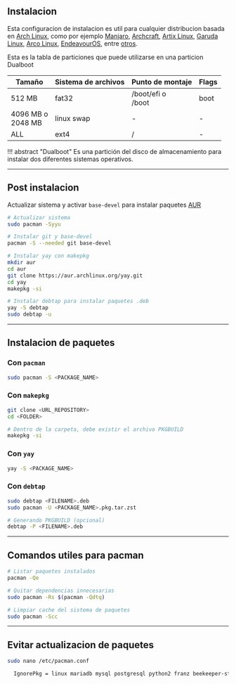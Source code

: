 ## Instalacion

Esta configuracion de instalacion es util para cualquier distribucion basada en [Arch Linux](https://archlinux.org/), como por ejemplo [Manjaro](https://manjaro.org/), [Archcraft](https://archcraft.io/), [Artix Linux](https://artixlinux.org/), [Garuda Linux](https://garudalinux.org/), [Arco Linux](https://arcolinux.com/), [EndeavourOS](https://endeavouros.com/), entre [otros](https://wiki.archlinux.org/title/Arch-based_distributions_(Espa%C3%B1ol)).

Esta es la tabla de particiones que puede utilizarse en una particion Dualboot

| Tamaño                | Sistema de archivos | Punto de montaje      | Flags |
| --------------------- | ------------------- | --------------------- | ----- |
| 512 MB                | fat32               | /boot/efi o <br>/boot | boot  |
| 4096 MB o <br>2048 MB | linux swap          | -                     | -     |
| ALL                   | ext4                | /                     | -     |

!!! abstract "Dualboot"
    Es una partición del disco de almacenamiento para instalar dos diferentes sistemas operativos.

---
## Post instalacion

Actualizar sistema y activar `base-devel` para instalar paquetes [AUR](http://aur.archlinux.org)

```sh
# Actualizar sistema
sudo pacman -Syyu

# Instalar git y base-devel
pacman -S --needed git base-devel

# Instalar yay con makepkg
mkdir aur
cd aur
git clone https://aur.archlinux.org/yay.git
cd yay
makepkg -si

# Instalar debtap para instalar paquetes .deb
yay -S debtap
sudo debtap -u
```


---
## Instalacion de paquetes

### Con `pacman`
```sh
sudo pacman -S <PACKAGE_NAME>
```

### Con `makepkg`
```sh
git clone <URL_REPOSITORY>
cd <FOLDER>

# Dentro de la carpeta, debe existir el archivo PKGBUILD
makepkg -si
```

### Con `yay`
```sh
yay -S <PACKAGE_NAME>
```

### Con `debtap`
```sh
sudo debtap <FILENAME>.deb
sudo pacman -U <PACKAGE_NAME>.pkg.tar.zst

# Generando PKGBUILD (opcional)
debtap -P <FILENAME>.deb
```


---
## Comandos utiles para pacman

```sh
# Listar paquetes instalados
pacman -Qe

# Quitar dependencias innecesarias
sudo pacman -Rs $(pacman -Qdtq)

# Limpiar cache del sistema de paquetes
sudo pacman -Scc
```


---
## Evitar actualizacion de paquetes

```sh
sudo nano /etc/pacman.conf

  IgnorePkg = linux mariadb mysql postgresql python2 franz beekeeper-studio
```
